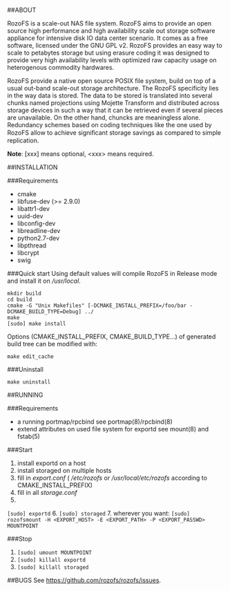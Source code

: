 ##ABOUT

RozoFS is a scale-out NAS file system. RozoFS aims to provide an open source high performance and high availability scale out storage software appliance  for  intensive disk IO data center scenario. It comes as a free software, licensed under the GNU GPL v2. RozoFS provides an easy way to scale to petabytes storage but using erasure coding it was designed to provide very high availability levels with optimized raw capacity usage on heterogenous commodity hardwares.

RozoFS provide a native open source POSIX file system, build on top of a usual out-band scale-out storage architecture. The RozoFS specificity lies in the way data is stored. The data to be stored is translated into several chunks named projections using Mojette Transform and distributed across storage devices in such a way that it can be retrieved even if several pieces are unavailable. On the other hand, chuncks are meaningless alone. Redundancy schemes based on coding techniques like the one used by RozoFS allow to achieve signiﬁcant storage savings as compared to simple replication.

**Note**: [xxx] means optional, \<xxx\> means required.

##INSTALLATION

###Requirements
* cmake
* libfuse-dev (>= 2.9.0)
* libattr1-dev
* uuid-dev
* libconfig-dev
* libreadline-dev
* python2.7-dev
* libpthread
* libcrypt
* swig

###Quick start
Using default values will compile RozoFS in Release mode and install it on _/usr/local_.
```
mkdir build
cd build
cmake -G "Unix Makefiles" [-DCMAKE_INSTALL_PREFIX=/foo/bar -DCMAKE_BUILD_TYPE=Debug] ../
make
[sudo] make install
```
Options (CMAKE_INSTALL_PREFIX, CMAKE_BUILD_TYPE...) of generated build tree can be modified with:
```
make edit_cache
```
###Uninstall

```
make uninstall
```

##RUNNING

###Requirements
* a running portmap/rpcbind see portmap(8)/rpcbind(8)
* extend attributes on used file system for exportd see mount(8) and fstab(5)

###Start

1. install exportd on a host
2. install storaged on multiple hosts
3. fill in _export.conf_ ( _/etc/rozofs_ or _/usr/local/etc/rozofs_ according to CMAKE_INSTALL_PREFIX)
4. fill in all _storage.conf_
5. 
``
[sudo] exportd
``
6. 
``
[sudo] storaged
``
7. wherever you want: `` [sudo] rozofsmount -H <EXPORT_HOST> -E <EXPORT_PATH> -P <EXPORT_PASSWD> MOUNTPOINT ``

###Stop
1. ``[sudo] umount MOUNTPOINT``
2. ``[sudo] killall exportd``
3. ``[sudo] killall storaged``

##BUGS
See https://github.com/rozofs/rozofs/issues.
